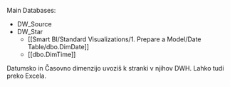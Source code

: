 Main Databases:
- DW_Source
- DW_Star
	- [[Smart BI/Standard Visualizations/1. Prepare a Model/Date Table/dbo.DimDate]]
	- [[dbo.DimTime]]

Datumsko in Časovno dimenzijo uvoziš k stranki v njihov DWH. Lahko tudi preko Excela.
